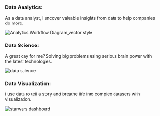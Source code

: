 ### Data Analytics: 
As a data analyst, I uncover valuable insights from data to help companies do more. 

![Analytics Workflow Diagram_vector style](https://github.com/user-attachments/assets/4524e611-1b05-4c70-91bd-82c8008e5a9d)



### Data Science:
A great day for me? Solving big problems using serious brain power with the latest technologies. 

![data science](https://github.com/user-attachments/assets/405e6146-e12e-45f0-af57-711493d32782)



### Data Visualization:
I use data to tell a story and breathe life into complex datasets with visualization.

![starwars dashboard](https://github.com/user-attachments/assets/6fae41b2-c874-4cdd-8d13-bdaaa877fe2d)





